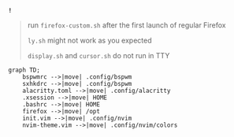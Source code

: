 **`!`**
> run `firefox-custom.sh` after the first launch of regular Firefox
>
> `ly.sh` might not work as you expected
> 
> `display.sh` and `cursor.sh` do not run in TTY


```mermaid
graph TD;
    bspwmrc -->|move| .config/bspwm
    sxhkdrc -->|move| .config/bspwm
    alacritty.toml -->|move| .config/alacritty
    .xsession -->|move| HOME
    .bashrc -->|move| HOME
    firefox -->|move| /opt
    init.vim -->|move| .config/nvim
    nvim-theme.vim -->|move| .config/nvim/colors
```

```stl

```
